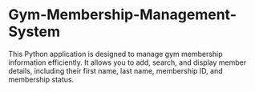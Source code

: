 # Gym-Membership-Management-System
This Python application is designed to manage gym membership information efficiently. It allows you to add, search, and display member details, including their first name, last name, membership ID, and membership status. 

